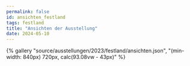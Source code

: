 ```yaml
---
permalink: false
id: ansichten_festland
tags: festland
title: "Ansichten der Ausstellung"
date: 2024-05-10
--- 
```

  
<div>{% gallery "source/ausstellungen/2023/festland/ansichten.json", "(min-width: 840px) 720px, calc(93.08vw - 43px)" %}</div>
